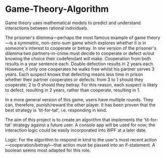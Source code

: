 # Game-Theory-Algorithm
Game theory uses mathematical models to predict and understand interactions between rational individuals.

The prisoner's dilemma—perhaps the most famous example of game theory—is a symmetric, non-zero-sum game which explores whether it
is in someone's interest to cooperate or betray. In one version of the prisoner's dilemma two partners-in-crime must decide to
cooperate or defect w/out knowing the choice their codefendant will make. Cooperation from both results in a year sentence each.
Double defection results in 2 years each. However, if only one cooperates he walks free whilst his partner serves 3 years.
Each suspect knows that defecting means less time in prison whether their partner cooperates or defects: from 3 to 1 should they
cooperate; 2 to 0 should they betray. For this reason, each suspect is likely to defect, resulting in 2 years, rather than
cooperate, resulting in 1.

In a more general version of this game, users have multiple rounds. They can, therefore, punish/reward the other player. It has been
proven that the best strategy is 'tit-for-tat', i.e. responding in kind.

The aim of this project is to create an algorithm that implements the 'tit-for-tat' strategy against a future user.
A console app will be used for now; the interaction logic could be easily incorporated into WPF at a later date.

Logic:
For the algorithm to respond in kind to the user's most recent action—cooperation/betrayl—that action must be passed
into an if-statement. A boolean seems most adapted for this role.
